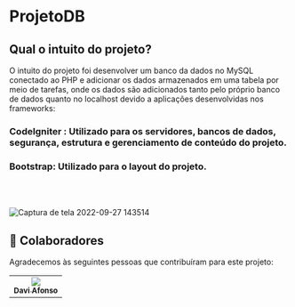 # ProjetoDB

## Qual o intuito do projeto?

O intuito do projeto foi desenvolver um banco da dados no MySQL conectado ao PHP e adicionar os dados armazenados em uma tabela por meio de tarefas, onde os dados são adicionados tanto pelo próprio banco de dados quanto no localhost devido a aplicações desenvolvidas nos frameworks:

### CodeIgniter : Utilizado para os servidores, bancos de dados, segurança, estrutura e gerenciamento de conteúdo do projeto.
### Bootstrap: Utilizado para o layout do projeto.
<br>
<br>



![Captura de tela 2022-09-27 143514](https://user-images.githubusercontent.com/89953265/192596876-845f5970-1b7c-40a8-bd39-1c35398614db.png)


## 🤝 Colaboradores

Agradecemos às seguintes pessoas que contribuíram para este projeto:

<table>
  <tr>
    <td align="center">
      <a href="#">
        <img src=https://avatars.githubusercontent.com/u/89953265?v=4/><br>
        <sub>
          <b>Davi Afonso</b>
        </sub>
      </a>
    </td>
</table>

